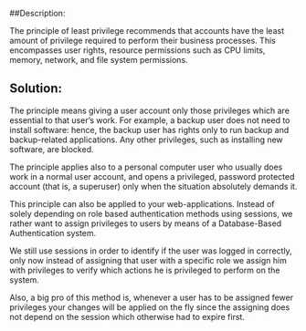 ##Description:

The principle of least privilege recommends that accounts have the least amount of
privilege required to perform their business processes. This encompasses user rights,
resource permissions such as CPU limits, memory, network, and file system permissions.

## Solution:

The principle means giving a user account only those privileges which are essential to
that user’s work. For example, a backup user does not need to install software: hence,
the backup user has rights only to run backup and backup-related applications.
Any other privileges, such as installing new software, are blocked.

The principle applies also to a personal computer user who usually does work in a normal
user account, and opens a privileged, password protected account (that is, a superuser)
only when the situation absolutely demands it.

This principle can also be applied to your web-applications. Instead of solely depending
on role based authentication methods using sessions, we rather want to assign privileges
to users by means of a Database-Based Authentication system.

We still use sessions in order to identify if the user was logged in correctly, only now
instead of assigning that user with a specific role we assign him with privileges to
verify which actions he is privileged to perform on the system.

Also, a big pro of this method is, whenever a user has to be assigned fewer privileges
your changes will be applied on the fly since the assigning does not depend on the session
which otherwise had to expire first.
